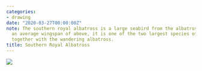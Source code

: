 ```yaml
---
categories:
- drawing
date: "2020-03-27T00:00:00Z"
note: The southern royal albatross is a large seabird from the albatross family. At
  an average wingspan of above, it is one of the two largest species of albatross,
  together with the wandering albatross.
title: Southern Royal Albatross
---
```


<img src="/assets/pages/art/images/images/southern-royal-albatross.png">
